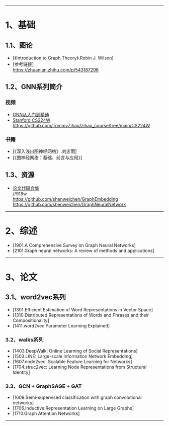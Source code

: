 --------------------------------------------------------------------------------------------------------------------------------
# 1、基础

## 1.1、图论
- [《Introduction to Graph Theory》.Robin J. Wilson]
- [参考链接]  
        https://zhuanlan.zhihu.com/p/543187296

## 1.2、GNN系列简介
### 视频
- [GNN从入门到精通](https://www.bilibili.com/video/BV1K5411H7EQ/?spm_id_from=333.337.search-card.all.click&vd_source=26c583b46dbb1b1b34ae4743b60cf76f)
- [Stanford CS224W](https://web.stanford.edu/class/cs224w)  
        https://github.com/TommyZihao/zihao_course/tree/main/CS224W
### 书籍
- [《深入浅出图神经网络》.刘忠雨]
- [《图神经网络：基础、前言与应用》]

## 1.3、资源
- [论文代码合集](https://pan.baidu.com/s/1WG0fd2ue0UCFAFhnr-RaJw?pwd=918w)  
        //918w  
https://github.com/shenweichen/GraphEmbedding  
https://github.com/shenweichen/GraphNeuralNetwork  

--------------------------------------------------------------------------------------------------------------------------------
# 2、综述
- [1901.A Comprehensive Survey on Graph Neural Networks]
- [2101.Graph neural networks: A review of methods and applications]

--------------------------------------------------------------------------------------------------------------------------------
# 3、论文

## 3.1、word2vec系列
- [1301.Efficient Estimation of Word Representations in Vector Space]
- [1310.Distributed Representations of Words and Phrases and their Compositionality]
- [1411.word2vec Parameter Learning Explained]

### 3.2、walks系列
- [1403.DeepWalk: Online Learning of Social Representations]
- [1503.LINE: Large-scale Information Network Embedding]
- [1607.node2vec: Scalable Feature Learning for Networks]
- [1704.struc2vec: Learning Node Representations from Structural Identity]

### 3.3、GCN + GraphSAGE + GAT
- [1609.Semi-supervised classification with graph convolutional networks]
- [1706.Inductive Representation Learning on Large Graphs]
- [1710.Graph Attention Networks]

--------------------------------------------------------------------------------------------------------------------------------
